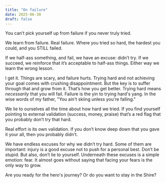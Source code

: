 ```yaml
---
title: "On failure"
date: 2025-06-30
draft: false
---
```


You can’t pick yourself up from failure if you never truly tried.

We learn from failure. Real failure. Where you tried so hard, the
hardest you could, and you STILL failed.

If we half-ass something, and fail, we have an excuse: didn’t
try. If we succeed, we reinforce that it’s acceptable to half-ass
things. Either way we learn the wrong lesson.

I get it. Things are scary, and failure hurts. Trying hard and not
achieving your goal comes with crushing disappointment. But the key is
to suffer through that and grow from it. That’s how you get
better. Trying hard means _necessarily_ that you will fail. Failure is
the yin to trying hard's yang. In the wise words of my father, "You
ain't skiing unless you're falling."

We lie to ourselves all the time about how hard we tried. If you find
yourself pointing to external validation (success, money, praise)
that’s a red flag that you probably don’t try that hard.

Real effort is its own validation. If you don’t know deep down that
you gave it your all, then you probably didn’t.

We have endless excuses for why we didn’t try hard. Some of them are
important: injury is a good excuse not to push for a personal
best. Don’t be stupid. But also, don’t lie to yourself. Underneath
these excuses is a simple emotion: fear. It almost goes without saying
that facing your fears is the only way to grow.

Are you ready for the hero's journey? Or do you want to stay in the
Shire?
